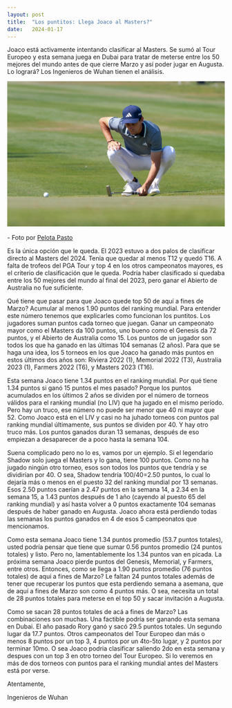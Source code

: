 ```yaml
---
layout: post
title:  "Los puntitos: Llega Joaco al Masters?"
date:   2024-01-17
---
```


<p class="intro"><span class="dropcap"></span> Joaco está activamente intentando clasificar al Masters. Se sumó al Tour Europeo y esta semana juega en Dubai para tratar de meterse entre los 50 mejores del mundo antes de que cierre Marzo y así poder jugar en Augusta. Lo logrará? Los Ingenieros de Wuhan tienen el análisis.</p>

<img src="/assets/img/joaco.jpg" alt="">
<p>- Foto por <a href="https://www.pelotapasto.com"> Pelota Pasto </a></p>

Es la única opción que le queda. El 2023 estuvo a dos palos de clasificar directo al Masters del 2024. Tenía que quedar al menos T12 y quedó T16. A falta de trofeos del PGA Tour y top 4 en los otros campeonatos mayores, es el criterio de clasificación que le queda. Podría haber clasificado si quedaba entre los 50 mejores del mundo al final del 2023, pero ganar el Abierto de Australia no fue suficiente.

Qué tiene que pasar para que Joaco quede top 50 de aquí a fines de Marzo? Acumular al menos 1.90 puntos del ranking mundial. Para entender este número tenemos que explicarles como funcionan los puntitos. Los jugadores suman puntos cada torneo que juegan. Ganar un campeonato mayor como el Masters da 100 puntos, uno bueno como el Genesis da 72 puntos, y el Abierto de Australia como 15. Los puntos de un jugador son todos los que ha ganado en las últimas 104 semanas (2 años). Para que se haga una idea, los 5 torneos en los que Joaco ha ganado más puntos en estos últimos dos años son: Riviera 2022 (1), Memorial 2022 (T3), Australia 2023 (1), Farmers 2022 (T6), y Masters 2023 (T16).

Esta semana Joaco tiene 1.34 puntos en el ranking mundial. Por qué tiene 1.34 puntos si ganó 15 puntos el mes pasado? Porque los puntos acumulados en los últimos 2 años se dividen por el número de torneos válidos para el ranking mundial (no LIV) que ha jugado en el mismo período. Pero hay un truco, ese número no puede ser menor que 40 ni mayor que 52. Como Joaco está en el LIV y casi no ha juhado torneos con puntos pal ranking mundial últimamente, sus puntos se dividen por 40. Y hay otro truco más. Los puntos ganados duran 13 semanas, después de eso empiezan a desaparecer de a poco hasta la semana 104.

Suena complicado pero no lo es, vamos por un ejemplo. Si el legendario Shadow solo juega el Masters y lo gana, tiene 100 puntos. Como no ha jugado ningún otro torneo, esos son todos los puntos que tendría y se dividirían por 40. O sea, Shadow tendría 100/40=2.50 puntos, lo cual lo dejaría más o menos en el puesto 32 del ranking mundial por 13 semanas. Esos 2.50 puntos caerían a 2.47 puntos en la semana 14, a 2.34 en la semana 15, a 1.43 puntos después de 1 año (cayendo al puesto 65 del ranking mundial) y así hasta volver a 0 puntos exactamente 104 semanas después de haber ganado en Augusta. Joaco ahora está perdiendo todas las semanas los puntos ganados en 4 de esos 5 campeonatos que mencionamos.

Como esta semana Joaco tiene 1.34 puntos promedio (53.7 puntos totales), usted podría pensar que tiene que sumar 0.56 puntos promedio (24 puntos totales) y listo. Pero no, lamentablemente los 1.34 puntos van en picada. La próxima semana Joaco pierde puntos del Genesis, Memorial, y Farmers, entre otros. Entonces, como se llega a 1.90 puntos promedio (76 puntos totales) de aqui a fines de Marzo? Le faltan 24 puntos totales además de tener que recuperar los puntos que esta perdiendo semana a asemana, que de aquí a fines de Marzo son como 4 puntos más. O sea, necesita un total de 28 puntos totales para meterse en el top 50 y sacar invitación a Augusta.

Como se sacan 28 puntos totales de acá a fines de Marzo? Las combinaciones son muchas. Una factible podría ser ganando esta semana en Dubai. El año pasado Rory ganó y sacó 29.5 puntos totales. Un segundo lugar da 17.7 puntos. Otros campeonatos del Tour Europeo dan más o menos 8 puntos por un top 3, 4 puntos por un 4to-5to lugar, y 2 puntos por terminar 10mo. O sea Joaco podria clasificar saliendo 2do en esta semana y despues con un top 3 en otro torneo del Tour Europeo. Si lo veremos en más de dos torneos con puntos para el ranking mundial antes del Masters está por verse.

Atentamente,

Ingenieros de Wuhan
